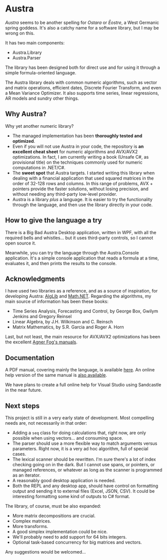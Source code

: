 ﻿# Austra

*Austra* seems to be another spelling for *Ostara* or *Ēostre*, a West Germanic spring goddess. It's also a catchy name for a software library, but I may be wrong on this.

It has two main components:
* Austra.Library
* Austra.Parser

The library has been designed both for direct use and for using it through a simple formula-oriented language.

The Austra library deals with common numeric algorithms, such as vector and matrix operations, efficient dates, Discrete Fourier Transform, and even a Mean Variance Optimizer. It also supports time series, linear regressions, AR models and sundry other things.

## Why Austra?

Why yet another numeric library?
* The managed implementation has been __thoroughly tested and optimized__.
* Even if you will not use Austra in your code, the repository is __an excellent cheat sheet__ for numeric algorithms and AVX/AVX2 optimizations. In fact, I am currently writing a book (Unsafe C#, as provisional title) on the techniques commonly used for numeric computations in .NET/C#.
* The __sweet spot__ that Austra targets. I started writing this library when dealing with a financial application that used squared matrices in the order of 32-128 rows and columns. In this range of problems, AVX + pointers provide the faster solutions, without losing precision, and without needing any third-party low-level provider.
* Austra is a library _plus_ a language. It is easier to try the functionality through the language, and then use the library directly in your code.

## How to give the language a try

There is a Big Bad Austra Desktop application, written in WPF, with all the required bells and whistles... but it uses third-party controls, so I cannot open source it.

Meanwhile, you can try the language through the Austra.Console application. It's a simple console application that reads a formula at a time, evaluates it, and then prints the results to the console.

## Acknowledgments

I have used two libraries as a reference, and as a source of inspiration, for developing Austra: [AlgLib](https://www.alglib.net/) and [Math.NET](https://numerics.mathdotnet.com/). Regarding the algorithms, my main source of information has been these books:
* Time Series Analysis, Forecasting and Control, by George Box, Gwilym Jenkins and Gregory Reinsel* Linear Algebra, by J.H. Wilkinson and C. Reinsch
* Matrix Mathematics, by S.R. Garcia and Roger A. Horn

Last, but not least, the main resource for AVX/AVX2 optimizations has been the excellent [Agner Fog's manuals](https://www.agner.org/optimize/).

## Documentation

A PDF manual, covering mainly the language, is available [here](https://marteens.com/austra/austra.pdf). An online help version of the same manual is [also available](https://marteens.com/austra/).

We have plans to create a full online help for Visual Studio using Sandcastle in the near future.

## Next steps

This project is still in a very early state of development. Most compelling needs are, not necessarily in that order:

* Adding a `seq` class for doing calculations that, right now, are only possible when using vectors... and consuming space.
* The parser should use a more flexible way to match arguments versus parameters. Right now, it is a very ad hoc algorithm, full of special cases.
* The lexical scanner should be rewritten. I'm sure there's a lot of index checking going on in the dark. But I cannot use spans, or pointers, or managed references, or whatever as long as the scanner is programmed as an iterator.
* A reasonably good desktop application is needed.
* Both the REPL and any desktop app, should have control on formatting output and sending it to external files (Excel, JSON, CSV). It could be interesting formatting some kind of outputs to C# format.

The library, of course, must be also expanded:

* More matrix decompositions are crucial.
* Complex matrices.
* More transforms.
* A good simplex implementation could be nice.
* We'll probably need to add support for 64 bits integers.
* Optional task-based concurrency for big matrices and vectors.

Any suggestions would be welcomed...